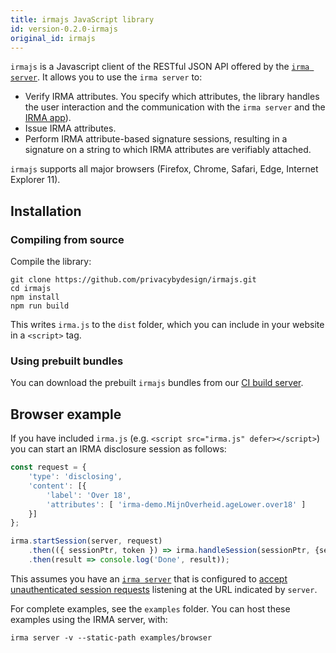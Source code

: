 ```yaml
---
title: irmajs JavaScript library
id: version-0.2.0-irmajs
original_id: irmajs
---
```


`irmajs` is a Javascript client of the RESTful JSON API offered by the [`irma server`](https://github.com/privacybydesign/irmago/tree/master/irma). It  allows you to use the `irma server` to:

 * Verify IRMA attributes. You specify which attributes, the library handles the user interaction and the communication with the `irma server` and the [IRMA app](https://github.com/privacybydesign/irma_mobile)).
 * Issue IRMA attributes.
 * Perform IRMA attribute-based signature sessions, resulting in a signature on a string to which IRMA attributes are verifiably attached.

`irmajs` supports all major browsers (Firefox, Chrome, Safari, Edge, Internet Explorer 11).

## Installation

### Compiling from source
Compile the library:

    git clone https://github.com/privacybydesign/irmajs.git
    cd irmajs
    npm install
    npm run build

This writes `irma.js` to the `dist` folder, which you can include in your website in a `<script>` tag.

### Using prebuilt bundles

You can download the prebuilt `irmajs` bundles from our [CI build server](https://gitlab.science.ru.nl/irma/github-mirrors/irmajs/-/jobs/artifacts/master/download?job=bundle).

## Browser example

If you have included `irma.js` (e.g. `<script src="irma.js" defer></script>`) you can start an IRMA disclosure session as follows:

```js
const request = {
    'type': 'disclosing',
    'content': [{
        'label': 'Over 18',
        'attributes': [ 'irma-demo.MijnOverheid.ageLower.over18' ]
    }]
};

irma.startSession(server, request)
    .then(({ sessionPtr, token }) => irma.handleSession(sessionPtr, {server, token}))
    .then(result => console.log('Done', result));
```

This assumes you have an [`irma server`](irma-server.md) that is configured to [accept unauthenticated session requests](irma-server.md#requestor-authentication) listening at the URL indicated by `server`.

For complete examples, see the `examples` folder. You can host these examples using the IRMA server, with:

    irma server -v --static-path examples/browser
